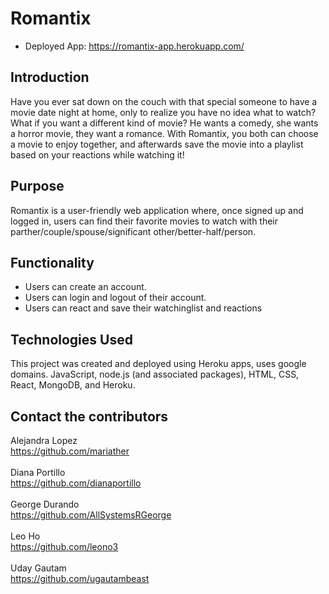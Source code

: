 # Romantix
  
* Deployed App: https://romantix-app.herokuapp.com/

## Introduction

Have you ever sat down on the couch with that special someone to have a movie date night at home, only to realize you have no idea what to watch? What if you want a different kind of movie? He wants a comedy, she wants a horror movie, they want a romance. With Romantix, you both can choose a movie to enjoy together, and afterwards save the movie into a playlist based on your reactions while watching it!

## Purpose

Romantix is a user-friendly web application where, once signed up and logged in, users can find their favorite movies to watch with their parther/couple/spouse/significant other/better-half/person.

## Functionality
* Users can create an account.
* Users can login and logout of their account.
* Users can react and save their watchinglist and reactions 

## Technologies Used

This project was created and deployed using Heroku apps, uses google domains. JavaScript, node.js (and associated packages), HTML, CSS, React, MongoDB, and Heroku. 

## Contact the contributors

Alejandra Lopez <br>
https://github.com/mariather
<br><br>
Diana Portillo <br>
https://github.com/dianaportillo
<br><br>
George Durando <br>
https://github.com/AllSystemsRGeorge
<br><br>
Leo Ho <br>
https://github.com/leono3
<br><br>
Uday Gautam<br>
https://github.com/ugautambeast